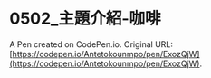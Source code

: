 # 0502_主題介紹-咖啡

A Pen created on CodePen.io. Original URL: [https://codepen.io/Antetokounmpo/pen/ExozQjW](https://codepen.io/Antetokounmpo/pen/ExozQjW).

